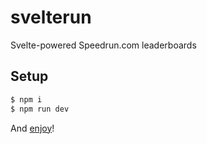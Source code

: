 # svelterun

Svelte-powered Speedrun.com leaderboards

## Setup

```sh
$ npm i
$ npm run dev
```

And [enjoy](http://localhost:5000)!
